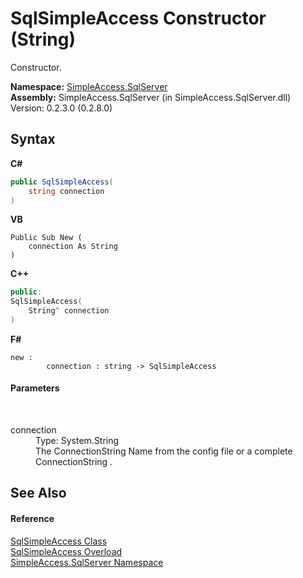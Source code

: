 # SqlSimpleAccess Constructor (String)
 

Constructor.

**Namespace:**&nbsp;<a href="N_SimpleAccess_SqlServer">SimpleAccess.SqlServer</a><br />**Assembly:**&nbsp;SimpleAccess.SqlServer (in SimpleAccess.SqlServer.dll) Version: 0.2.3.0 (0.2.8.0)

## Syntax

**C#**<br />
``` C#
public SqlSimpleAccess(
	string connection
)
```

**VB**<br />
``` VB
Public Sub New ( 
	connection As String
)
```

**C++**<br />
``` C++
public:
SqlSimpleAccess(
	String^ connection
)
```

**F#**<br />
``` F#
new : 
        connection : string -> SqlSimpleAccess
```


#### Parameters
&nbsp;<dl><dt>connection</dt><dd>Type: System.String<br />The ConnectionString Name from the config file or a complete ConnectionString .</dd></dl>

## See Also


#### Reference
<a href="T_SimpleAccess_SqlServer_SqlSimpleAccess">SqlSimpleAccess Class</a><br /><a href="Overload_SimpleAccess_SqlServer_SqlSimpleAccess__ctor">SqlSimpleAccess Overload</a><br /><a href="N_SimpleAccess_SqlServer">SimpleAccess.SqlServer Namespace</a><br />
